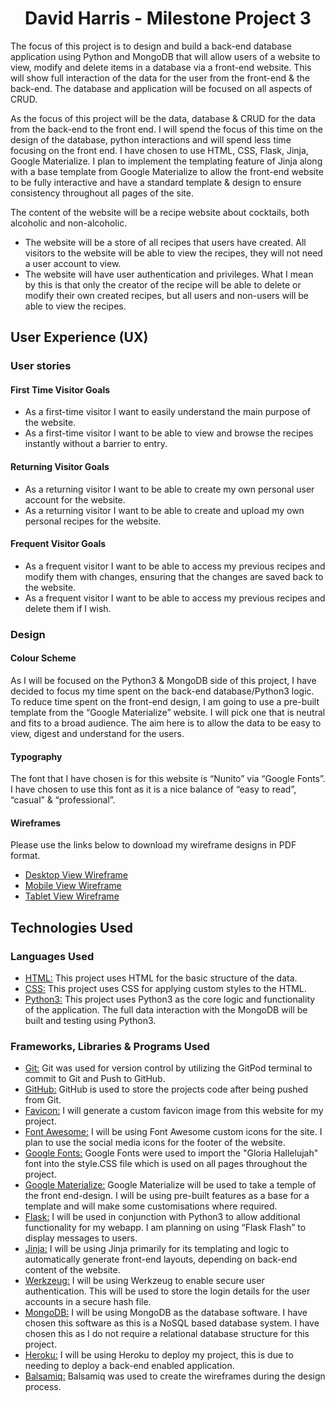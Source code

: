 <h1 align="center">David Harris - Milestone Project 3</h1>

The focus of this project is to design and build a back-end database application using Python and MongoDB that will allow users of a website to view, modify and delete items in a database via a front-end website. This will show full interaction of the data for the user from the front-end & the back-end. The database and application will be focused on all aspects of CRUD.

As the focus of this project will be the data, database & CRUD for the data from the back-end to the front end. I will spend the focus of this time on the design of the database, python interactions and will spend less time focusing on the front end. I have chosen to use HTML, CSS, Flask, Jinja, Google Materialize. I plan to implement the templating feature of Jinja along with a base template from Google Materialize to allow the front-end website to be fully interactive and have a standard template & design to ensure consistency throughout all pages of the site.

The content of the website will be a recipe website about cocktails, both alcoholic and non-alcoholic.
- The website will be a store of all recipes that users have created. All visitors to the website will be able to view the recipes, they will not need a user account to view.
- The website will have user authentication and privileges. What I mean by this is that only the creator of the recipe will be able to delete or modify their own created recipes, but all users and non-users will be able to view the recipes.

## User Experience (UX)

### User stories

#### First Time Visitor Goals
- As a first-time visitor I want to easily understand the main purpose of the website.
- As a first-time visitor I want to be able to view and browse the recipes instantly without a barrier to entry.

 #### Returning Visitor Goals
- As a returning visitor I want to be able to create my own personal user account for the website.
- As a returning visitor I want to be able to create and upload my own personal recipes for the website.

#### Frequent Visitor Goals
- As a frequent visitor I want to be able to access my previous recipes and modify them with changes, ensuring that the changes are saved back to the website.
- As a frequent visitor I want to be able to access my previous recipes and delete them if I wish.

### Design

#### Colour Scheme
As I will be focused on the Python3 & MongoDB side of this project, I have decided to focus my time spent on the back-end database/Python3 logic. To reduce time spent on the front-end design, I am going to use a pre-built template from the “Google Materialize” website. I will pick one that is neutral and fits to a broad audience. The aim here is to allow the data to be easy to view, digest and understand for the users.

#### Typography
The font that I have chosen is for this website is “Nunito” via “Google Fonts”. I have chosen to use this font as it is a nice balance of “easy to read”, “casual” & “professional”.

#### Wireframes
Please use the links below to download my wireframe designs in PDF format.
- [Desktop View Wireframe](wireframes/wireframe-desktop-view.pdf)
- [Mobile View Wireframe](wireframes/wireframe-mobile-view.pdf)
- [Tablet View Wireframe](wireframes/wireframe-tablet-view.pdf)

## Technologies Used

### Languages Used
- [HTML:](https://en.wikipedia.org/wiki/HTML) This project uses HTML for the basic structure of the data.
- [CSS:](https://en.wikipedia.org/wiki/Cascading_Style_Sheets) This project uses CSS for applying custom styles to the HTML.
- [Python3:](https://en.wikipedia.org/wiki/Python_(programming_language)) This project uses Python3 as the core logic and functionality of the application. The full data interaction with the MongoDB will be built and testing using Python3.

### Frameworks, Libraries & Programs Used
- [Git:](https://git-scm.com/) Git was used for version control by utilizing the GitPod terminal to commit to Git and Push to GitHub.
- [GitHub:](https://github.com/) GitHub is used to store the projects code after being pushed from Git.
- [Favicon:](https://favicon.io/favicon-generator/) I will generate a custom favicon image from this website for my project.
- [Font Awesome:](https://fontawesome.com/) I will be using Font Awesome custom icons for the site. I plan to use the social media icons for the footer of the website.
- [Google Fonts:](https://fonts.google.com/) Google Fonts were used to import the "Gloria Hallelujah" font into the style.CSS file which is used on all pages throughout the project.
- [Google Materialize:](https://en.wikipedia.org/wiki/Material_Design) Google Materialize will be used to take a temple of the front end-design. I will be using pre-built features as a base for a template and will make some customisations where required.
- [Flask:](https://en.wikipedia.org/wiki/Flask_(web_framework)) I will be used in conjunction with Python3 to allow additional functionality for my webapp. I am planning on using “Flask Flash” to display messages to users.
- [Jinja:](https://en.wikipedia.org/wiki/Jinja_(template_engine)) I will be using Jinja primarily for its templating and logic to automatically generate front-end layouts, depending on back-end content of the website.
- [Werkzeug:](https://en.wikipedia.org/wiki/Flask_(web_framework)#Werkzeug) I will be using Werkzeug to enable secure user authentication. This will be used to store the login details for the user accounts in a secure hash file.
- [MongoDB:](https://en.wikipedia.org/wiki/MongoDB) I will be using MongoDB as the database software. I have chosen this software as this is a NoSQL based database system. I have chosen this as I do not require a relational database structure for this project.
- [Heroku:](https://en.wikipedia.org/wiki/Heroku) I will be using Heroku to deploy my project, this is due to needing to deploy a back-end enabled application.
- [Balsamiq:](https://balsamiq.com/) Balsamiq was used to create the wireframes during the design process.